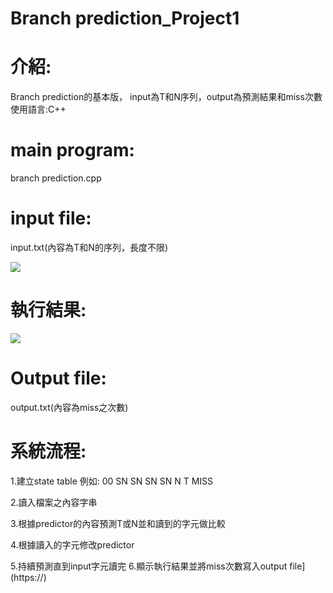 # Branch prediction_Project1

# 介紹:
Branch prediction的基本版， input為T和N序列，output為預測結果和miss次數
使用語言:C++

# main program: 
branch prediction.cpp

# input file:
input.txt(內容為T和N的序列，長度不限)

![](https://i.imgur.com/SNAlpdE.jpg)


# 執行結果:
![](https://i.imgur.com/iElOhw6.jpg)

# Output file:
output.txt(內容為miss之次數)




# 系統流程:
1.建立state table 例如: 00 SN SN SN SN  N  T MISS

2.讀入檔案之內容字串

3.根據predictor的內容預測T或N並和讀到的字元做比較

4.根據讀入的字元修改predictor

5.持續預測直到input字元讀完
6.顯示執行結果並將miss次數寫入output file](https://)
